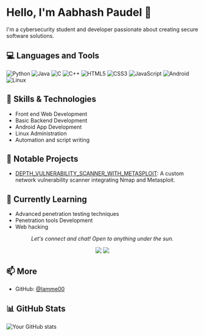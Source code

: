 # Hello, I'm Aabhash Paudel 👋

I'm a cybersecurity student and developer passionate about creating secure software solutions.

## 💻 Languages and Tools
![Python](https://img.shields.io/badge/-Python-3776AB?style=flat-square&logo=python&logoColor=white)
![Java](https://img.shields.io/badge/-Java-007396?style=flat-square&logo=java&logoColor=white)
![C](https://img.shields.io/badge/-C-A8B9CC?style=flat-square&logo=c&logoColor=white)
![C++](https://img.shields.io/badge/-C++-00599C?style=flat-square&logo=c%2B%2B&logoColor=white)
![HTML5](https://img.shields.io/badge/-HTML5-E34F26?style=flat-square&logo=html5&logoColor=white)
![CSS3](https://img.shields.io/badge/-CSS3-1572B6?style=flat-square&logo=css3&logoColor=white)
![JavaScript](https://img.shields.io/badge/-JavaScript-F7DF1E?style=flat-square&logo=javascript&logoColor=black)
![Android](https://img.shields.io/badge/-Android-3DDC84?style=flat-square&logo=android&logoColor=white)
![Linux](https://img.shields.io/badge/-Linux-FCC624?style=flat-square&logo=linux&logoColor=black)


## 🔧 Skills & Technologies
- Front end Web Development
- Basic Backend Development
- Android App Development
- Linux Administration
- Automation and script writing

## 🚀 Notable Projects
- [DEPTH_VULNERABILITY_SCANNER_WITH_METASPLOIT](link): A custom network vulnerability scanner integrating Nmap and Metasploit.

## 🌱 Currently Learning
- Advanced penetration testing techniques
- Penetration tools Development
- Web hacking

<p align="center">
  <i>Let's connect and chat! Open to anything under the sun.</i>
  <p align="center">
    <a href="https://www.linkedin.com/in/aabhash-paudel-907b41293/" alt="Linkedin"><img src="https://img.shields.io/badge/-LinkedIn-0077B5?style=flat-square&logo=linkedin&logoColor=white"></a>
    <a href="mailto:itsmeavron@gmail.com" alt="Contact me"><img src="https://img.shields.io/badge/-Gmail-D14836?style=flat-square&logo=gmail&logoColor=white"></a>
  </p>
</p>

## 📫 More
- GitHub: [@Iamme00](https://github.com/Iamme00)
  
## 📊 GitHub Stats
![Your GitHub stats](https://github-readme-stats.vercel.app/api?username=Iamme00&show_icons=true&theme=radical)
